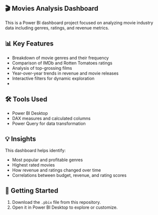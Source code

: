 ## 🎬 Movies Analysis Dashboard

This is a Power BI dashboard project focused on analyzing movie industry data including genres, ratings, and revenue metrics.

## 📊 Key Features

- Breakdown of movie genres and their frequency
- Comparison of IMDb and Rotten Tomatoes ratings
- Analysis of top-grossing films
- Year-over-year trends in revenue and movie releases
- Interactive filters for dynamic exploration
- 
## 🛠 Tools Used

- Power BI Desktop
- DAX measures and calculated columns
- Power Query for data transformation

## 💡 Insights

This dashboard helps identify:

- Most popular and profitable genres
- Highest rated movies
- How revenue and ratings changed over time
- Correlations between budget, revenue, and rating scores

## 🚀 Getting Started

1. Download the `.pbix` file from this repository.
2. Open it in Power BI Desktop to explore or customize.

